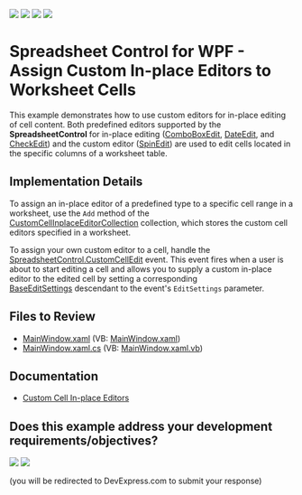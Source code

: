<!-- default badges list -->
![](https://img.shields.io/endpoint?url=https://codecentral.devexpress.com/api/v1/VersionRange/128612625/19.2.2%2B)
[![](https://img.shields.io/badge/Open_in_DevExpress_Support_Center-FF7200?style=flat-square&logo=DevExpress&logoColor=white)](https://supportcenter.devexpress.com/ticket/details/T385458)
[![](https://img.shields.io/badge/📖_How_to_use_DevExpress_Examples-e9f6fc?style=flat-square)](https://docs.devexpress.com/GeneralInformation/403183)
[![](https://img.shields.io/badge/💬_Leave_Feedback-feecdd?style=flat-square)](#does-this-example-address-your-development-requirementsobjectives)
<!-- default badges end -->

# Spreadsheet Control for WPF - Assign Custom In-place Editors to Worksheet Cells

This example demonstrates how to use custom editors for in-place editing of cell content. Both predefined editors supported by the <strong>SpreadsheetControl</strong> for in-place editing ([ComboBoxEdit](https://docs.devexpress.com/WPF/DevExpress.Xpf.Editors.ComboBoxEdit), [DateEdit](https://docs.devexpress.com/WPF/DevExpress.Xpf.Editors.DateEdit), and [CheckEdit](https://docs.devexpress.com/WPF/DevExpress.Xpf.Editors.CheckEdit)) and the custom editor ([SpinEdit](https://docs.devexpress.com/WPF/DevExpress.Xpf.Editors.SpinEdit)) are used to edit cells located in the specific columns of a worksheet table.

## Implementation Details

To assign an in-place editor of a predefined type to a specific cell range in a worksheet, use the `Add` method of the [CustomCellInplaceEditorCollection](https://docs.devexpress.com/OfficeFileAPI/DevExpress.Spreadsheet.CustomCellInplaceEditorCollection) collection, which stores the custom cell editors specified in a worksheet.

To assign your own custom editor to a cell, handle the [SpreadsheetControl.CustomCellEdit](https://docs.devexpress.com/WPF/DevExpress.Xpf.Spreadsheet.SpreadsheetControl.CustomCellEdit) event. This event fires when a user is about to start editing a cell and allows you to supply a custom in-place editor to the edited cell by setting a corresponding [BaseEditSettings](https://docs.devexpress.com/WPF/DevExpress.Xpf.Editors.Settings.BaseEditSettings) descendant to the event's `EditSettings` parameter.

## Files to Review

* [MainWindow.xaml](./CS/WpfSpreadsheet_CustomCellEditors/MainWindow.xaml) (VB: [MainWindow.xaml](./VB/WpfSpreadsheet_CustomCellEditors/MainWindow.xaml))
* [MainWindow.xaml.cs](./CS/WpfSpreadsheet_CustomCellEditors/MainWindow.xaml.cs) (VB: [MainWindow.xaml.vb](./VB/WpfSpreadsheet_CustomCellEditors/MainWindow.xaml.vb))

## Documentation

* [Custom Cell In-place Editors](https://docs.devexpress.com/WPF/116399/controls-and-libraries/spreadsheet/cell-basics/custom-cell-in-place-editors)
<!-- feedback -->
## Does this example address your development requirements/objectives?

[<img src="https://www.devexpress.com/support/examples/i/yes-button.svg"/>](https://www.devexpress.com/support/examples/survey.xml?utm_source=github&utm_campaign=wpf-spreadsheet-assign-custom-in-place-editors&~~~was_helpful=yes) [<img src="https://www.devexpress.com/support/examples/i/no-button.svg"/>](https://www.devexpress.com/support/examples/survey.xml?utm_source=github&utm_campaign=wpf-spreadsheet-assign-custom-in-place-editors&~~~was_helpful=no)

(you will be redirected to DevExpress.com to submit your response)
<!-- feedback end -->
